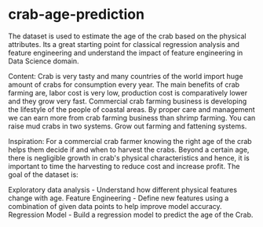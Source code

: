 # crab-age-prediction
The dataset is used to estimate the age of the crab based on the physical attributes. Its a great starting point for classical regression analysis and feature engineering and understand the impact of feature engineering in Data Science domain.

Content:
Crab is very tasty and many countries of the world import huge amount of crabs for consumption every year. The main benefits of crab farming are, labor cost is very low, production cost is comparatively lower and they grow very fast. Commercial crab farming business is developing the lifestyle of the people of coastal areas. By proper care and management we can earn more from crab farming business than shrimp farming. You can raise mud crabs in two systems. Grow out farming and fattening systems.

Inspiration:
For a commercial crab farmer knowing the right age of the crab helps them decide if and when to harvest the crabs. Beyond a certain age, there is negligible growth in crab's physical characteristics and hence, it is important to time the harvesting to reduce cost and increase profit. The goal of the dataset is:

Exploratory data analysis - Understand how different physical features change with age.
Feature Engineering - Define new features using a combination of given data points to help improve model accuracy.
Regression Model - Build a regression model to predict the age of the Crab.
